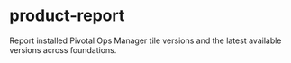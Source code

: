 # product-report

Report installed Pivotal Ops Manager tile versions and the latest available versions across foundations.
